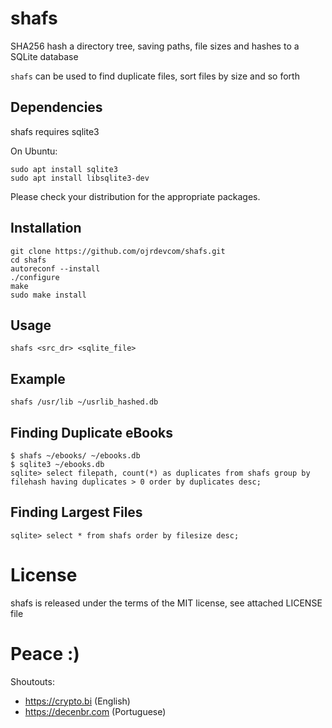 # shafs

SHA256 hash a directory tree, saving paths, file sizes and hashes to a SQLite database

`shafs` can be used to find duplicate files, sort files by size and so forth

## Dependencies

shafs requires sqlite3

On Ubuntu:

    sudo apt install sqlite3
    sudo apt install libsqlite3-dev

Please check your distribution for the appropriate packages.

## Installation

    git clone https://github.com/ojrdevcom/shafs.git
    cd shafs
    autoreconf --install
    ./configure
    make
    sudo make install



## Usage

    shafs <src_dr> <sqlite_file>



## Example

    shafs /usr/lib ~/usrlib_hashed.db



## Finding Duplicate eBooks

    $ shafs ~/ebooks/ ~/ebooks.db
    $ sqlite3 ~/ebooks.db
    sqlite> select filepath, count(*) as duplicates from shafs group by filehash having duplicates > 0 order by duplicates desc;



## Finding Largest Files

    sqlite> select * from shafs order by filesize desc;



# License

shafs is released under the terms of the MIT license, see attached LICENSE file




# Peace :)

Shoutouts:

* https://crypto.bi (English)
* https://decenbr.com (Portuguese)
